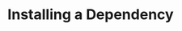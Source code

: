 ---
id: installing-a-dependency
title: Installing a Dependency
sidebar_label: Dependency
sidebar_position: 1
---